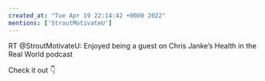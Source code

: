 ```yaml
---
created_at: "Tue Apr 19 22:14:42 +0000 2022"
mentions: ['StroutMotivateU']
---
```


RT @StroutMotivateU: Enjoyed being a guest on Chris Janke’s Health in the Real World podcast 

Check it out 👇